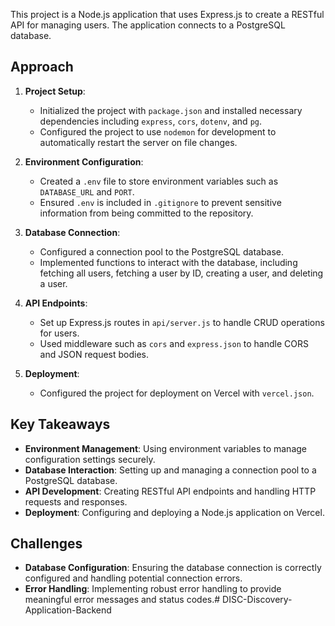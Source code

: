 This project is a Node.js application that uses Express.js to create a RESTful API for managing users. The application connects to a PostgreSQL database.

## Approach

1. **Project Setup**: 
   - Initialized the project with `package.json` and installed necessary dependencies including `express`, `cors`, `dotenv`, and `pg`.
   - Configured the project to use `nodemon` for development to automatically restart the server on file changes.

2. **Environment Configuration**:
   - Created a `.env` file to store environment variables such as `DATABASE_URL` and `PORT`.
   - Ensured `.env` is included in `.gitignore` to prevent sensitive information from being committed to the repository.

3. **Database Connection**:
   - Configured a connection pool to the PostgreSQL database.
   - Implemented functions to interact with the database, including fetching all users, fetching a user by ID, creating a user, and deleting a user.

4. **API Endpoints**:
   - Set up Express.js routes in `api/server.js` to handle CRUD operations for users.
   - Used middleware such as `cors` and `express.json` to handle CORS and JSON request bodies.

5. **Deployment**:
   - Configured the project for deployment on Vercel with `vercel.json`.

## Key Takeaways

- **Environment Management**: Using environment variables to manage configuration settings securely.
- **Database Interaction**: Setting up and managing a connection pool to a PostgreSQL database.
- **API Development**: Creating RESTful API endpoints and handling HTTP requests and responses.
- **Deployment**: Configuring and deploying a Node.js application on Vercel.

## Challenges

- **Database Configuration**: Ensuring the database connection is correctly configured and handling potential connection errors.
- **Error Handling**: Implementing robust error handling to provide meaningful error messages and status codes.# DISC-Discovery-Application-Backend


